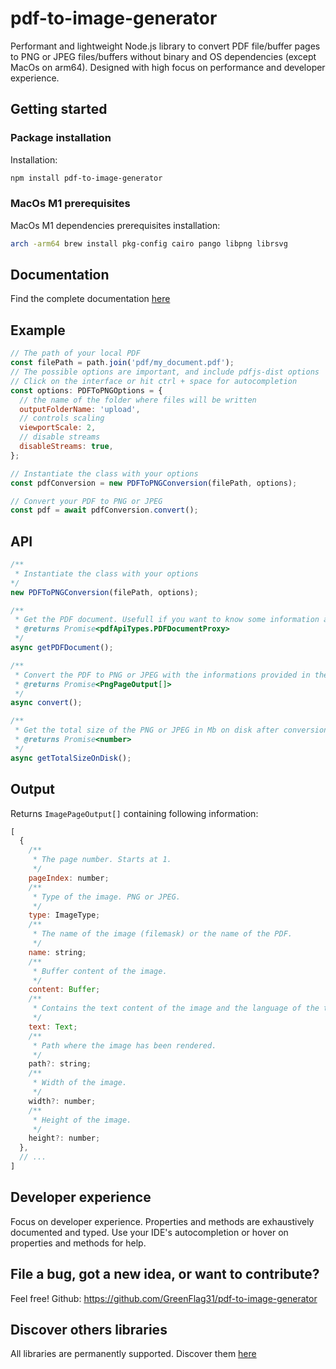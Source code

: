 # pdf-to-image-generator

Performant and lightweight Node.js library to convert PDF file/buffer pages to PNG or JPEG files/buffers without binary and OS dependencies (except MacOs on arm64). Designed with high focus on performance and developer experience.

## Getting started

### Package installation

Installation:

```sh
npm install pdf-to-image-generator
```

### MacOs M1 prerequisites

MacOs M1 dependencies prerequisites installation:

```bash
arch -arm64 brew install pkg-config cairo pango libpng librsvg
```

## Documentation

Find the complete documentation [here](https://greenflag31.github.io/pdf-to-image-generator/)

## Example

```javascript
// The path of your local PDF
const filePath = path.join('pdf/my_document.pdf');
// The possible options are important, and include pdfjs-dist options
// Click on the interface or hit ctrl + space for autocompletion
const options: PDFToPNGOptions = {
  // the name of the folder where files will be written
  outputFolderName: 'upload',
  // controls scaling
  viewportScale: 2,
  // disable streams
  disableStreams: true,
};

// Instantiate the class with your options
const pdfConversion = new PDFToPNGConversion(filePath, options);

// Convert your PDF to PNG or JPEG
const pdf = await pdfConversion.convert();
```

## API

```javascript
/**
 * Instantiate the class with your options
*/
new PDFToPNGConversion(filePath, options);

/**
 * Get the PDF document. Usefull if you want to know some information about the PDF before doing the conversion.
 * @returns Promise<pdfApiTypes.PDFDocumentProxy>
 */
async getPDFDocument();

/**
 * Convert the PDF to PNG or JPEG with the informations provided in the constructor.
 * @returns Promise<PngPageOutput[]>
 */
async convert();

/**
 * Get the total size of the PNG or JPEG in Mb on disk after conversion.
 * @returns Promise<number>
 */
async getTotalSizeOnDisk();
```

## Output

Returns `ImagePageOutput[]` containing following information:

```javascript
[
  {
    /**
     * The page number. Starts at 1.
     */
    pageIndex: number;
    /**
     * Type of the image. PNG or JPEG.
     */
    type: ImageType;
    /**
     * The name of the image (filemask) or the name of the PDF.
     */
    name: string;
    /**
     * Buffer content of the image.
     */
    content: Buffer;
    /**
     * Contains the text content of the image and the language of the text.
     */
    text: Text;
    /**
     * Path where the image has been rendered.
     */
    path?: string;
    /**
     * Width of the image.
     */
    width?: number;
    /**
     * Height of the image.
     */
    height?: number;
  },
  // ...
]
```

## Developer experience

Focus on developer experience. Properties and methods are exhaustively documented and typed. Use your IDE's autocompletion or hover on properties and methods for help.

## File a bug, got a new idea, or want to contribute?

Feel free! Github: https://github.com/GreenFlag31/pdf-to-image-generator

## Discover others libraries

All libraries are permanently supported. Discover them [here](https://www.npmjs.com/~greenflag31)
